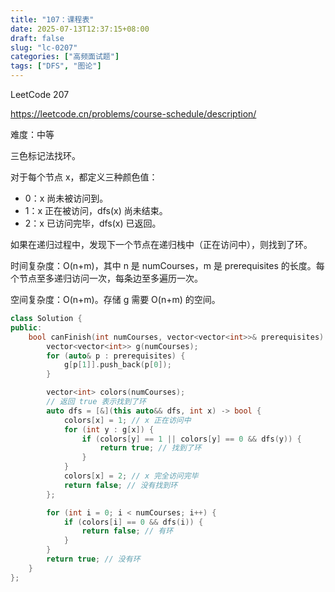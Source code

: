 ```yaml
---
title: "107：课程表"
date: 2025-07-13T12:37:15+08:00
draft: false
slug: "lc-0207"
categories: ["高频面试题"]
tags: ["DFS", "图论"]
---
```


LeetCode 207

https://leetcode.cn/problems/course-schedule/description/

难度：中等

三色标记法找环。

对于每个节点 x，都定义三种颜色值：

- 0：x 尚未被访问到。
- 1：x 正在被访问，dfs(x) 尚未结束。
- 2：x 已访问完毕，dfs(x) 已返回。

如果在递归过程中，发现下一个节点在递归栈中（正在访问中），则找到了环。

时间复杂度：O(n+m)，其中 n 是 numCourses，m 是 prerequisites 的长度。每个节点至多递归访问一次，每条边至多遍历一次。

空间复杂度：O(n+m)。存储 g 需要 O(n+m) 的空间。

<!--more-->

```cpp
class Solution {
public:
    bool canFinish(int numCourses, vector<vector<int>>& prerequisites) {
        vector<vector<int>> g(numCourses);
        for (auto& p : prerequisites) {
            g[p[1]].push_back(p[0]);
        }

        vector<int> colors(numCourses);
        // 返回 true 表示找到了环
        auto dfs = [&](this auto&& dfs, int x) -> bool {
            colors[x] = 1; // x 正在访问中
            for (int y : g[x]) {
                if (colors[y] == 1 || colors[y] == 0 && dfs(y)) {
                    return true; // 找到了环
                }
            }
            colors[x] = 2; // x 完全访问完毕
            return false; // 没有找到环
        };

        for (int i = 0; i < numCourses; i++) {
            if (colors[i] == 0 && dfs(i)) {
                return false; // 有环
            }
        }
        return true; // 没有环
    }
};
```
